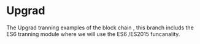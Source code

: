 # Upgrad
The Upgrad tranning examples of the block chain , this branch includs the ES6 tranning module where we will use the ES6 /ES2015 funcanality.
